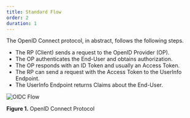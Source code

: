 ```yaml
---
title: Standard Flow
order: 2
duration: 1
---
```


The OpenID Connect protocol, in abstract, follows the following steps.

- The RP (Client) sends a request to the OpenID Provider (OP).
- The OP authenticates the End-User and obtains authorization.
- The OP responds with an ID Token and usually an Access Token.
- The RP can send a request with the Access Token to the UserInfo Endpoint.
- The UserInfo Endpoint returns Claims about the End-User.


![OIDC Flow](/assets/images/openid-connect-integration/oidc-flow.png)

**Figure 1.** OpenID Connect Protocol